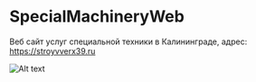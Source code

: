 # SpecialMachineryWeb
Веб сайт услуг специальной техники в Калининграде, адрес: https://stroyvverx39.ru


![Alt text](https://i.ibb.co/WcYGjrF/2020-11-17-103211.png?raw=true "Title")
